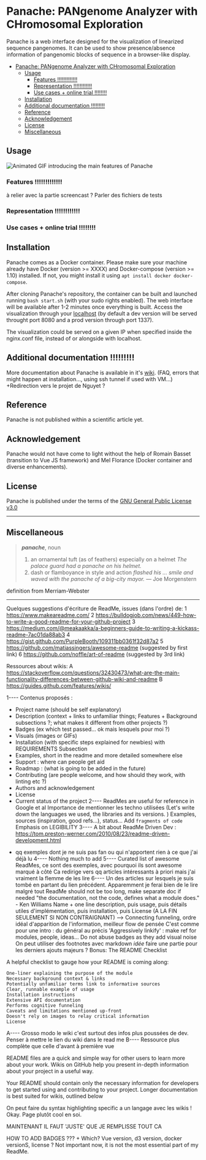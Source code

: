 # Panache: PANgenome Analyzer with CHromosomal Exploration
Panache is a web interface designed for the visualization of linearized sequence pangenomes. It can be used to show presence/absence information of pangenomic blocks of sequence in a browser-like display.

- [Panache: PANgenome Analyzer with CHromosomal Exploration](#panache-pangenome-analyzer-with-chromosomal-exploration)
  - [Usage](#usage)
    - [Features !!!!!!!!!!!!!](#features-)
    - [Representation !!!!!!!!!!!!](#representation-)
    - [Use cases + online trial !!!!!!!!](#use-cases--online-trial-)
  - [Installation](#installation)
  - [Additional documentation !!!!!!!!!](#additional-documentation-)
  - [Reference](#reference)
  - [Acknowledgement](#acknowledgement)
  - [License](#license)
  - [Miscellaneous](#miscellaneous)

## Usage
![Animated GIF introducing the main features of Panache](imagesReadMe/PanacheScreencast.gif?raw=true "Panache Screencast")

### Features !!!!!!!!!!!!!
à relier avec la partie screencast ?
Parler des fichiers de tests

### Representation !!!!!!!!!!!!

### Use cases + online trial !!!!!!!!

## Installation
Panache comes as a Docker container. Please make sure your machine already have Docker (version >= XXXX) and Docker-compose (version >= 1.10) installed. If not, you might install it using ```apt install docker docker-compose```.

After cloning Panache's repository, the container can be built and launched running ```bash start.sh``` (with your sudo rights enabled).
The web interface will be available after 1-2 minutes once everything is built.
Access the visualization through your [localhost](localhost:8080/) (by default a dev version will be served throught port 8080 and a prod version through port 1337).

The visualization could be served on a given IP when specified inside the nginx.conf file, instead of or alongside with localhost.

## Additional documentation !!!!!!!!!

More documentation about Panache is available in it's [wiki](linkToTheWiki). (FAQ, errors that might happen at installation..., using ssh tunnel if used with VM...)
+Redirection vers le projet de Nguyet ?

## Reference
Panache is not published within a scientific article yet.

## Acknowledgement

Panache would not have come to light without the help of Romain Basset (transition to Vue JS framework) and Mel Florance (Docker container and diverse enhancements).

## License
Panache is published under the terms of the [GNU General Public License v3.0](./LICENSE)

***

## Miscellaneous
> ***panache***, noun
> 1. an ornamental tuft (as of feathers) especially on a helmet
> *The palace guard had a panache on his helmet.*
> 2. dash or flamboyance in style and action
> *flashed his … smile and waved with the panache of a big-city mayor.* — Joe Morgenstern

definition from Merriam-Webster








----------------------------


Quelques suggestions d'écriture de ReadMe, issues (dans l'ordre) de:
1 https://www.makeareadme.com/
2 https://bulldogjob.com/news/449-how-to-write-a-good-readme-for-your-github-project
3 https://medium.com/@meakaakka/a-beginners-guide-to-writing-a-kickass-readme-7ac01da88ab3
4 https://gist.github.com/PurpleBooth/109311bb0361f32d87a2
5 https://github.com/matiassingers/awesome-readme (suggested by first link)
6 https://github.com/noffle/art-of-readme (suggested by 3rd link)

Ressources about wikis:
A https://stackoverflow.com/questions/32430473/what-are-the-main-functionality-differences-between-github-wiki-and-readme
B https://guides.github.com/features/wikis/

1----
Contenus proposés :
- Project name (should be self explanatory)
- Description (context + links to unfamiliar things; Features + Background subsections ?; what makes it different from other projects ?)
- Badges (ex which test passed... ok mais lesquels pour moi ?)
- Visuals (images or GIFs)
- Installation (with specific steps explained for newbies) with REQUIREMENTS Subsection
- Examples, short in the readme and more detailed somewhere else
- Support : where can people get aid
- Roadmap : (what is going to be added in the future)
- Contributing (are people welcome, and how should they work, with linting etc ?)
- Authors and acknowledgement
- License
- Current status of the project
2----
ReadMes are useful for reference in Google et al
Importance de mentionner les techno utilisées (Let's write down the languages we used, the libraries and its versions. )
Examples, sources (inspiration, good refs...), status...
Add `fragments of code`
Emphasis on LEGIBILITY
3----
A bit about ReadMe Driven Dev : https://tom.preston-werner.com/2010/08/23/readme-driven-development.html
+ qq exemples dont je ne suis pas fan ou qui n'apportent rien à ce que j'ai déjà lu
4----
Nothing much to add
5----
Curated list of awesome ReadMes, ce sont des exemples, avec pourquoi ils sont awesome marqué à côté
Ca redirige vers qq articles intéressants à priori mais j'ai vraiment la flemme de les lire
6----
Un des articles sur lesquels je suis tombé en partant du lien précédent. Apparemment je ferai bien de le lire malgré tout
ReadMe should not be too long, make separate doc if needed
"the documentation, not the code, defines what a module does." - Ken Williams
Name + one line description, puis usage, puis détails utiles d'implémentation, puis installation, puis License (A LA FIN SEULEMENT SI NON CONTRAIGNANT)
--> Connecting funneling, ordre idéal d'apparition de l'information, meilleur flow de pensée
C'est comme pour une intro : du général au précis
'Aggressively linkify' : make ref for modules, people, ideas...
Do not abuse badges as they add visual noise
On peut utiliser des footnotes avec markdown
*idée* faire une partie pour les derniers ajouts majeurs ?
Bonus: The README Checklist

A helpful checklist to gauge how your README is coming along:

    One-liner explaining the purpose of the module
    Necessary background context & links
    Potentially unfamiliar terms link to informative sources
    Clear, runnable example of usage
    Installation instructions
    Extensive API documentation
    Performs cognitive funneling
    Caveats and limitations mentioned up-front
    Doesn't rely on images to relay critical information
    License

A----
Grosso modo le wiki c'est surtout des infos plus poussées de dev. Penser à mettre le lien du wiki dans le read me
B----
Ressource plus complète que celle d'avant à première vue

README files are a quick and simple way for other users to learn more about your work.
Wikis on GitHub help you present in-depth information about your project in a useful way.

Your README should contain only the necessary information for developers to get started using and contributing to your project. Longer documentation is best suited for wikis, outlined below

On peut faire du syntax highlighting specific a un langage avec les wikis !
Okay. Page plutôt cool en soi.



MAINTENANT IL FAUT 'JUSTE' QUE JE REMPLISSE TOUT CA

HOW TO ADD BADGES ??? + Which?
Vue version, d3 version, docker versionS, license ? Not important now, it is not the most essential part of my ReadMe.